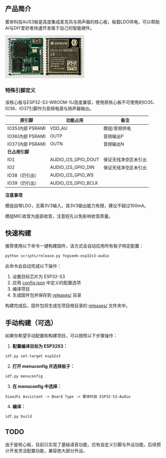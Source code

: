 ## 产品简介

雾岸科技AUS3板是高度集成麦克风与扬声器的核心板，板载LDO供电，可以帮助AI与DIY爱好者快速开发属于自己的智能硬件。

<img src="../../../docs/v1/fogseek-esp32s3-audio.jpg" alt="fogseek-esp32s3-audio" style="zoom: 25%;" />

### 特殊引脚定义

该核心板与ESP32-S3-WROOM-1U高度兼容，使用原核心板不可使用的IO35、IO36、IO37引脚作为音频电源与扬声器输出。

| 原引脚           | 功能占用            | 备注                 |
| ---------------- | ------------------- | -------------------- |
| IO35(内部 PSRAM) | VDD_AU              | 模组/音频供电        |
| IO36(内部 PSRAM) | OUTP                | 音频输出P            |
| IO37(内部 PSRAM) | OUTN                | 音频输出N            |
| **已占用引脚**   |                     |                      |
| IO1              | AUDIO_I2S_GPIO_DOUT | 保证天线净空区未引出 |
| IO2              | AUDIO_I2S_GPIO_DIN  | 保证天线净空区未引出 |
| IO38（仍引出）   | AUDIO_I2S_GPIO_WS   |                      |
| IO39（仍引出）   | AUDIO_I2S_GPIO_BCLK |                      |

**注意事项**

模组自带LDO，无需3V3输入，其3V3输出能力有限，建议不超过100mA。

模组MIC收音为底部收音，注意挖孔以免影响收音质量。

## 快速构建

推荐使用以下命令一键构建固件，该方式会自动应用所有板子特定配置：

```bash
python scripts/release.py fogseek-esp32s3-audio
```

此命令会自动完成以下操作：
1. 设置目标芯片为 ESP32-S3
2. 应用 [config.json](config.json) 中定义的配置选项
3. 编译项目
4. 生成固件包并保存到 [releases/](file:///home/lee/xiaozhi-esp32/releases/) 目录

构建完成后，固件包将生成在项目根目录的 [releases/](file:///home/lee/xiaozhi-esp32/releases/) 文件夹中。

## 手动构建（可选）

如果你希望手动配置和构建项目，可以按照以下步骤操作：

1. **配置编译目标为 ESP32S3：**

```bash
idf.py set-target esp32s3
```

2. **打开 menuconfig 并选择板子：**

```bash
idf.py menuconfig
```

3. **在 menuconfig 中选择：**
```
Xiaozhi Assistant -> Board Type -> 雾岸科技 ESP32-S3-Audio 
```

4. **编译：**

```bash
idf.py build
```

## TODO

由于是核心板，目前只实现了基础语音功能，应有自定义引脚与外设功能，后续预计开发灵活配置功能，兼容绝大部分外设。